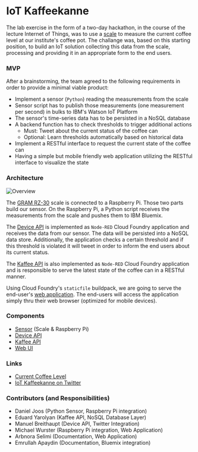 
# IoT Kaffeekanne

The lab exercise in the form of a two-day hackathon, in the course of the lecture Internet of Things, was to use a [scale](http://gram.es/eng/productos012.php?idc=46&idp=217) to measure the current coffee level at our institute's coffee pot.
The challange was, based on this starting position, to build an IoT solution collecting this data from the scale, processing and providing it in an appropriate form to the end users.

### MVP

After a brainstorming, the team agreed to the following requirements in order to provide a minimal viable product:

* Implement a sensor (`Python`) reading the measurements from the scale
* Sensor script has to publish those measurements (one measurement per second) in bulks to IBM's Watson IoT Platform
* The sensor's time-series data has to be persisted in a NoSQL database
* A backend function has to check thresholds to trigger additional actions
    * Must: Tweet about the current status of the coffee can
    * Optional: Learn thresholds automatically based on historical data
* Implement a RESTful interface to request the current state of the coffee can
* Having a simple but mobile friendly web application utilizing the RESTful interface to visualize the state

### Architecture

![Overview](http://rawgit.com/miwurster/msc-iot-kaffeekanne/master/overview.svg)

The [GRAM RZ-30](sensor) scale is connected to a Raspberry Pi. Those two parts build our sensor. On the Raspberry Pi, a Python script receives the measurements from the scale and pushes them to IBM Bluemix.

The [Device API](device-api) is implemented as `Node-RED` Cloud Foundry application and receives the data from our sensor. The data will be persisted into a NoSQL data store. Additionally, the application checks a certain threshold and if this threshold is violated it will tweet in order to inform the end users about its current status.

The [Kaffee API](kaffee-api) is also implemented as `Node-RED` Cloud Foundry application and is responsible to serve the latest state of the coffee can in a RESTful manner.

Using Cloud Foundry's `staticfile` buildpack, we are going to serve the end-user's [web application](kaffeekanne). The end-users will access the application simply thru their web browser (optimized for mobile devices).

### Components

* [Sensor](sensor) (Scale & Raspberry Pi)
* [Device API](device-api)
* [Kaffee API](kaffee-api)
* [Web UI](kaffeekanne)

### Links

* [Current Coffee Level](https://kaffeekanne1.eu-gb.mybluemix.net)
* [IoT Kaffeekanne on Twitter](https://twitter.com/kaffeekanne1)

### Contributors (and Responsibilities)

* Daniel Joos (Python Sensor, Raspberry Pi integration)
* Eduard Yarolyan (Kaffee API, NoSQL Database Layer)
* Manuel Breithaupt (Device API, Twitter Integration)
* Michael Wurster (Raspberry Pi integration, Web Application)
* Arbnora Selimi (Documentation, Web Application)
* Emrullah Apaydin (Documentation, Bluemix integration)
